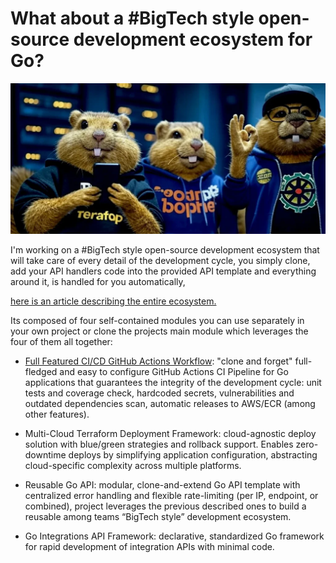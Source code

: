 # What about a #BigTech style open-source development ecosystem for Go?

![](./images/welcome.webp)

I'm working on a #BigTech style open-source development ecosystem that will 
take care of every detail of the development cycle, you simply clone, add 
your API handlers code into the provided API template and everything around it, 
is handled for you automatically, 

[here is an article describing the entire ecosystem.](https://medium.com/@earcamone/what-about-an-open-source-bigtech-style-development-ecosystem-for-go-024263853a35)

Its composed of four self-contained modules you can use separately in your 
own project or clone the projects main module which leverages the four of 
them all together:

- [Full Featured CI/CD GitHub Actions Workflow](https://github.com/earcamone/gwy): "clone and forget" full-fledged 
and easy to configure GitHub Actions CI Pipeline for Go applications that 
guarantees the integrity of the development cycle: unit tests and coverage 
check, hardcoded secrets, vulnerabilities and outdated dependencies scan, 
automatic releases to AWS/ECR (among other features).

- Multi-Cloud Terraform Deployment Framework: cloud-agnostic deploy solution 
with blue/green strategies and rollback support. Enables zero-downtime deploys 
by simplifying application configuration, abstracting cloud-specific complexity
across multiple platforms.

- Reusable Go API: modular, clone-and-extend Go API template with centralized
error handling and flexible rate-limiting (per IP, endpoint, or combined), 
project leverages the previous described ones to build a reusable among teams 
“BigTech style” development ecosystem.

- Go Integrations API Framework: declarative, standardized Go framework for 
rapid development of integration APIs with minimal code.

